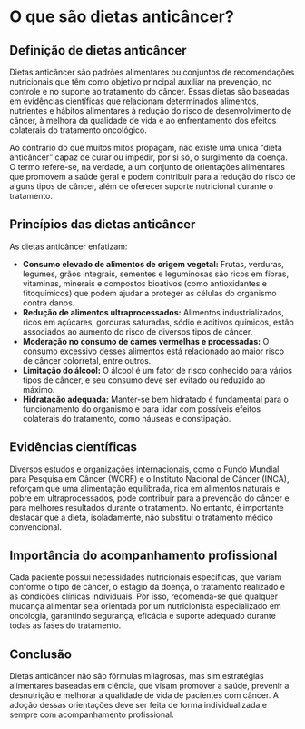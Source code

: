 # O que são dietas anticâncer?

## Definição de dietas anticâncer

Dietas anticâncer são padrões alimentares ou conjuntos de recomendações nutricionais que têm como objetivo principal auxiliar na prevenção, no controle e no suporte ao tratamento do câncer. Essas dietas são baseadas em evidências científicas que relacionam determinados alimentos, nutrientes e hábitos alimentares à redução do risco de desenvolvimento de câncer, à melhora da qualidade de vida e ao enfrentamento dos efeitos colaterais do tratamento oncológico.

Ao contrário do que muitos mitos propagam, não existe uma única “dieta anticâncer” capaz de curar ou impedir, por si só, o surgimento da doença. O termo refere-se, na verdade, a um conjunto de orientações alimentares que promovem a saúde geral e podem contribuir para a redução do risco de alguns tipos de câncer, além de oferecer suporte nutricional durante o tratamento.

## Princípios das dietas anticâncer

As dietas anticâncer enfatizam:

- **Consumo elevado de alimentos de origem vegetal:** Frutas, verduras, legumes, grãos integrais, sementes e leguminosas são ricos em fibras, vitaminas, minerais e compostos bioativos (como antioxidantes e fitoquímicos) que podem ajudar a proteger as células do organismo contra danos.
- **Redução de alimentos ultraprocessados:** Alimentos industrializados, ricos em açúcares, gorduras saturadas, sódio e aditivos químicos, estão associados ao aumento do risco de diversos tipos de câncer.
- **Moderação no consumo de carnes vermelhas e processadas:** O consumo excessivo desses alimentos está relacionado ao maior risco de câncer colorretal, entre outros.
- **Limitação do álcool:** O álcool é um fator de risco conhecido para vários tipos de câncer, e seu consumo deve ser evitado ou reduzido ao máximo.
- **Hidratação adequada:** Manter-se bem hidratado é fundamental para o funcionamento do organismo e para lidar com possíveis efeitos colaterais do tratamento, como náuseas e constipação.

## Evidências científicas

Diversos estudos e organizações internacionais, como o Fundo Mundial para Pesquisa em Câncer (WCRF) e o Instituto Nacional de Câncer (INCA), reforçam que uma alimentação equilibrada, rica em alimentos naturais e pobre em ultraprocessados, pode contribuir para a prevenção do câncer e para melhores resultados durante o tratamento. No entanto, é importante destacar que a dieta, isoladamente, não substitui o tratamento médico convencional.

## Importância do acompanhamento profissional

Cada paciente possui necessidades nutricionais específicas, que variam conforme o tipo de câncer, o estágio da doença, o tratamento realizado e as condições clínicas individuais. Por isso, recomenda-se que qualquer mudança alimentar seja orientada por um nutricionista especializado em oncologia, garantindo segurança, eficácia e suporte adequado durante todas as fases do tratamento.

## Conclusão

Dietas anticâncer não são fórmulas milagrosas, mas sim estratégias alimentares baseadas em ciência, que visam promover a saúde, prevenir a desnutrição e melhorar a qualidade de vida de pacientes com câncer. A adoção dessas orientações deve ser feita de forma individualizada e sempre com acompanhamento profissional.
